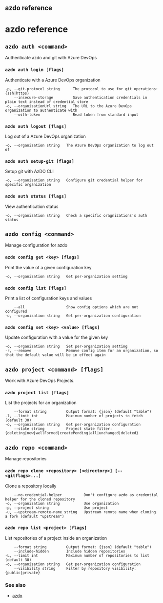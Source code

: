 ## azdo reference
# azdo reference

## `azdo auth <command>`

Authenticate azdo and git with Azure DevOps

### `azdo auth login [flags]`

Authenticate with a Azure DevOps organization

```
-p, --git-protocol string      The protocol to use for git operations: {ssh|https}
    --insecure-storage         Save authentication credentials in plain text instead of credential store
-o, --organizationUrl string   The URL to the Azure DevOps organization to authenticate with
    --with-token               Read token from standard input
````

### `azdo auth logout [flags]`

Log out of a Azure DevOps organization

```
-o, --organization string   The Azure DevOps organization to log out of
````

### `azdo auth setup-git [flags]`

Setup git with AzDO CLI

```
-o, --organization string   Configure git credential helper for specific organization
````

### `azdo auth status [flags]`

View authentication status

```
-o, --organization string   Check a specific oragnizations's auth status
````

## `azdo config <command>`

Manage configuration for azdo

### `azdo config get <key> [flags]`

Print the value of a given configuration key

```
-o, --organization string   Get per-organization setting
````

### `azdo config list [flags]`

Print a list of configuration keys and values

```
    --all                   Show config options which are not configured
-o, --organization string   Get per-organization configuration
````

### `azdo config set <key> <value> [flags]`

Update configuration with a value for the given key

```
-o, --organization string   Set per-organization setting
-r, --remove                Remove config item for an organization, so that the default value will be in effect again
````

## `azdo project <command> [flags]`

Work with Azure DevOps Projects.

### `azdo project list [flags]`

List the projects for an organization

```
    --format string         Output format: {json} (default "table")
-l, --limit int             Maximum number of projects to fetch (default 30)
-o, --organization string   Get per-organization configuration
    --state string          Project state filter: {deleting|new|wellFormed|createPending|all|unchanged|deleted}
````

## `azdo repo <command>`

Manage repositories

### `azdo repo clone <repository> [<directory>] [-- <gitflags>...]`

Clone a repository locally

```
    --no-credential-helper          Don't configure azdo as credential helper for the cloned repository
-o, --organization string           Use organization
-p, --project string                Use project
-u, --upstream-remote-name string   Upstream remote name when cloning a fork (default "upstream")
````

### `azdo repo list <project> [flags]`

List repositories of a project inside an organization

```
    --format string         Output format: {json} (default "table")
    --include-hidden        Include hidden repositories
-L, --limit int             Maximum number of repositories to list (default 30)
-o, --organization string   Get per-organization configuration
    --visibility string     Filter by repository visibility: {public|private}
````


### See also

* [azdo](./azdo.md)
